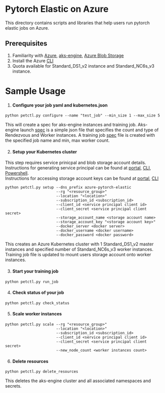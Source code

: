 # Pytorch Elastic on Azure
This directory contains scripts and libraries that help users run pytorch elastic jobs on Azure.

## Prerequisites
1. Familiarity with [Azure](https://azure.microsoft.com/en-us/), [aks-engine](https://github.com/Azure/aks-engine), [Azure Blob Storage](https://azure.microsoft.com/en-us/services/storage/blobs/)
2. Install the Azure [CLI](https://docs.microsoft.com/en-us/cli/azure/install-azure-cli)
3. Quota available for Standard_DS1_v2 instance and Standard_NC6s_v3 instance.

# Sample Usage

1. #### Configure your job yaml and kubernetes.json
```
python petctl.py configure --name "test_job" --min_size 1 --max_size 5
```
This will create a spec for aks-engine instances and training job. Aks-engine launch [spec](config/kubernetes.json) is a simple json file that specifies the count and type of Rendezvous and Worker instances. A training job [spec](config/sample_specs.yaml) file is created with the specified job name and min, max worker count.

2. #### Setup your Kubernetes cluster

This step requires service prinicpal and blob storage account details.  
Instructions for generating service principal can be found at [portal](https://docs.microsoft.com/en-us/azure/active-directory/develop/howto-create-service-principal-portal), [CLI](https://docs.microsoft.com/en-us/cli/azure/create-an-azure-service-principal-azure-cli?view=azure-cli-latest), [Powershell](https://docs.microsoft.com/en-us/powershell/azure/create-azure-service-principal-azureps).  
Instructions for accessing storage account keys can be found at [portal](https://docs.microsoft.com/en-us/azure/storage/common/storage-account-keys-manage), [CLI](https://docs.microsoft.com/en-us/cli/azure/storage/account/keys)  

```
python petctl.py setup --dns_prefix azure-pytorch-elastic 
                       --rg "<resource_group>" 
                       --location "<location>" 
                       --subscription_id <subscription_id>
                       --client_id <service principal client id>
                       --client_secret <service principal client secret>
                       --storage_account_name <storage account name> 
                       --storage_account_key "<storage account key>" 
                       --docker_server <docker server> 
                       --docker_username <docker username> 
                       --docker_password <docker password>
```
This creates an Azure Kubernetes cluster with 1 Standard_DS1_v2 master instances and specified number of Standard_NC6s_v3 worker instances. Training job file is updated to mount users storage account onto worker instances.

3. #### Start your training job
```
python petctl.py run_job
```

4. #### Check status of your job
```
python petctl.py check_status
```
5. #### Scale worker instances
```
python petctl.py scale --rg "<resource_group>"
                       --location "<location>"
                       --subscription_id <subscription_id>
                       --client_id <service principal client id>
                       --client_secret <service principal client secret>
                       --new_node_count <worker instances count>    
```
6. #### Delete resources
````
python petctl.py delete_resources
````
This deletes the aks-engine cluster and all associated namespaces and secrets.